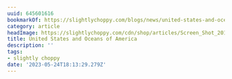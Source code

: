 ```yaml
---
uuid: 645601616
bookmarkOf: https://slightlychoppy.com/blogs/news/united-states-and-oceans-of-america
category: article
headImage: https://slightlychoppy.com/cdn/shop/articles/Screen_Shot_2019-02-26_at_9.35.56_AM_1200x1200.png?v=1551202798
title: United States and Oceans of America
description: ''
tags:
- slightly choppy
date: '2023-05-24T18:13:29.279Z'
---
```



